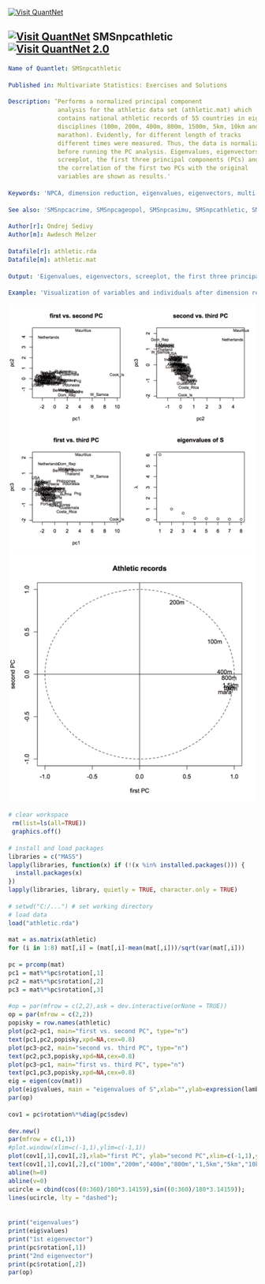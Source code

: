 

[<img src="https://github.com/QuantLet/Styleguide-and-Validation-procedure/blob/master/pictures/banner.png" alt="Visit QuantNet">](http://quantlet.de/index.php?p=info)

## [<img src="https://github.com/QuantLet/Styleguide-and-Validation-procedure/blob/master/pictures/qloqo.png" alt="Visit QuantNet">](http://quantlet.de/) **SMSnpcathletic** [<img src="https://github.com/QuantLet/Styleguide-and-Validation-procedure/blob/master/pictures/QN2.png" width="60" alt="Visit QuantNet 2.0">](http://quantlet.de/d3/ia)


```yaml
Name of Quantlet: SMSnpcathletic

Published in: Multivariate Statistics: Exercises and Solutions

Description: ‘Performs a normalized principal component
              analysis for the athletic data set (athletic.mat) which
              contains national athletic records of 55 countries in eight
              disciplines (100m, 200m, 400m, 800m, 1500m, 5km, 10km and
              marathon). Evidently, for different length of tracks
              different times were measured. Thus, the data is normalized
              before running the PC analysis. Eigenvalues, eigenvectors, 
              screeplot, the first three principal components (PCs) and
              the correlation of the first two PCs with the original
              variables are shown as results.'

Keywords: 'NPCA, dimension reduction, eigenvalues, eigenvectors, multi-dimensional, multivariate, normalization, pca, principal-components, scaling, screeplot, transformation'

See also: 'SMSnpcacrime, SMSnpcageopol, SMSnpcasimu, SMSnpcathletic, SMSpcacarm, SMSpcahealth'

Author[r]: Ondrej Sedivy
Author[m]: Awdesch Melzer

Datafile[r]: athletic.rda
Datafile[m]: athletic.mat

Output: 'Eigenvalues, eigenvectors, screeplot, the first three principal components and the correlation of the first two PCs with the original variables are shown as results.'

Example: 'Visualization of variables and individuals after dimension reduction. Screeplot'
```


![Picture1](SMSnpcathletic01_r.png)
![Picture1](SMSnpcathletic02_r.png)


```R
# clear workspace
 rm(list=ls(all=TRUE))
 graphics.off()

# install and load packages
libraries = c("MASS")
lapply(libraries, function(x) if (!(x %in% installed.packages())) {
  install.packages(x)
})
lapply(libraries, library, quietly = TRUE, character.only = TRUE)

# setwd("C:/...") # set working directory
# load data
load("athletic.rda")

mat = as.matrix(athletic)
for (i in 1:8) mat[,i] = (mat[,i]-mean(mat[,i]))/sqrt(var(mat[,i]))

pc = prcomp(mat)
pc1 = mat%*%pc$rotation[,1]
pc2 = mat%*%pc$rotation[,2]
pc3 = mat%*%pc$rotation[,3]

#op = par(mfrow = c(2,2),ask = dev.interactive(orNone = TRUE))
op = par(mfrow = c(2,2))
popisky = row.names(athletic)
plot(pc2~pc1, main="first vs. second PC", type="n")
text(pc1,pc2,popisky,xpd=NA,cex=0.8)
plot(pc3~pc2, main="second vs. third PC", type="n")
text(pc2,pc3,popisky,xpd=NA,cex=0.8)
plot(pc3~pc1, main="first vs. third PC", type="n")
text(pc1,pc3,popisky,xpd=NA,cex=0.8)
eig = eigen(cov(mat))
plot(eig$values, main = "eigenvalues of S",xlab="",ylab=expression(lambda))
par(op)

cov1 = pc$rotation%*%diag(pc$sdev)

dev.new()
par(mfrow = c(1,1))
#plot.window(xlim=c(-1,1),ylim=c(-1,1))
plot(cov1[,1],cov1[,2],xlab="first PC", ylab="second PC",xlim=c(-1,1),ylim=c(-1,1),main="Athletic records",type="n")
text(cov1[,1],cov1[,2],c("100m","200m","400m","800m","1,5km","5km","10km","mara"))
abline(h=0)
abline(v=0)
ucircle = cbind(cos((0:360)/180*3.14159),sin((0:360)/180*3.14159));
lines(ucircle, lty = "dashed");


print("eigenvalues")
print(eig$values)
print("1st eigenvector")
print(pc$rotation[,1])
print("2nd eigenvector")
print(pc$rotation[,2])
par(op)

```
